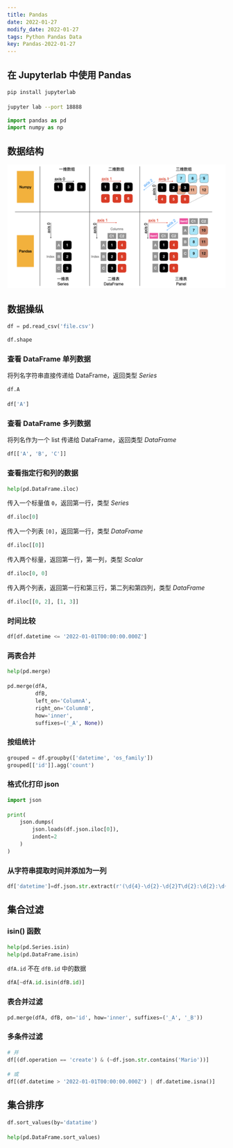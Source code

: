 ```yaml
---
title: Pandas
date: 2022-01-27
modify_date: 2022-01-27
tags: Python Pandas Data
key: Pandas-2022-01-27
---
```


## 在 Jupyterlab 中使用 Pandas

```sh
pip install jupyterlab

jupyter lab --port 18888
```

```python
import pandas as pd
import numpy as np
```

## 数据结构

![pandas-data-structures](/assets/images/pandas/pandas-data-structures.png)

<!--more-->

## 数据操纵

```python
df = pd.read_csv('file.csv')
```

```python
df.shape
```

### 查看 DataFrame 单列数据

将列名字符串直接传递给 DataFrame，返回类型 *Series*

```python
df.A

df['A']
```

### 查看 DataFrame 多列数据

将列名作为一个 list 传递给 DataFrame，返回类型 *DataFrame*

```python
df[['A', 'B', 'C']]
```

### 查看指定行和列的数据

```python
help(pd.DataFrame.iloc)
```

传入一个标量值 `0`，返回第一行，类型 *Series*

```python
df.iloc[0]
```

传入一个列表 `[0]`，返回第一行，类型 *DataFrame*

```python
df.iloc[[0]]
```

传入两个标量，返回第一行，第一列，类型 *Scalar*

```python
df.iloc[0, 0]
```

传入两个列表，返回第一行和第三行，第二列和第四列，类型 *DataFrame*

```python
df.iloc[[0, 2], [1, 3]]
```

### 时间比较

```python
df[df.datetime <= '2022-01-01T00:00:00.000Z']
```

### 两表合并

```python
help(pd.merge)

pd.merge(dfA,
         dfB,
         left_on='ColumnA',
         right_on='ColumnB',
         how='inner',
         suffixes=('_A', None))
```

### 按组统计

```python
grouped = df.groupby(['datetime', 'os_family'])
grouped[['id']].agg('count')
```

### 格式化打印 json

```python
import json

print(
    json.dumps(
        json.loads(df.json.iloc[0]),
        indent=2
    )
)
```

### 从字符串提取时间并添加为一列

```python
df['datetime']=df.json.str.extract(r'(\d{4}-\d{2}-\d{2}T\d{2}:\d{2}:\d{2}\.\d{3}Z)')
```

## 集合过滤

### isin() 函数

```python
help(pd.Series.isin)
help(pd.DataFrame.isin)
```

`dfA.id` 不在 `dfB.id` 中的数据

```python
dfA[~dfA.id.isin(dfB.id)]
```

### 表合并过滤

```python
pd.merge(dfA, dfB, on='id', how='inner', suffixes=('_A', '_B'))
```

### 多条件过滤

```python
# 并
df[(df.operation == 'create') & (~df.json.str.contains('Mario'))]

# 或
df[(df.datetime > '2022-01-01T00:00:00.000Z') | df.datetime.isna()]
```

## 集合排序

```python
df.sort_values(by='datatime')

help(pd.DataFrame.sort_values)
```
